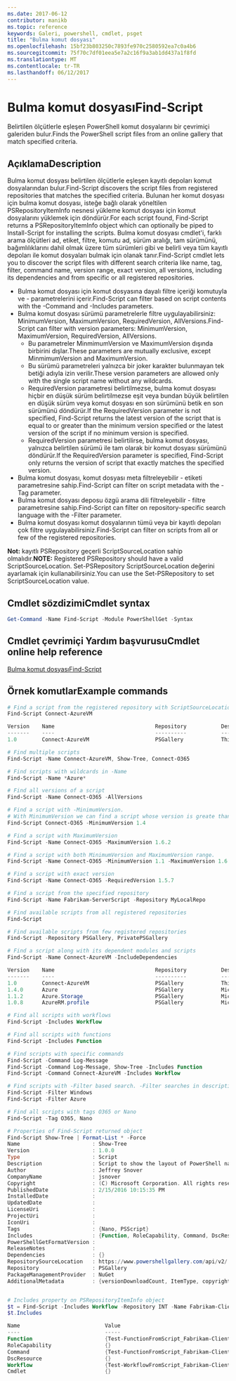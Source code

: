 ```yaml
---
ms.date: 2017-06-12
contributor: manikb
ms.topic: reference
keywords: Galeri, powershell, cmdlet, psget
title: "Bulma komut dosyası"
ms.openlocfilehash: 15bf23b803250c7893fe970c2580592ea7c0a4b6
ms.sourcegitcommit: 75f70c7df01eea5e7a2c16f9a3ab1dd437a1f8fd
ms.translationtype: MT
ms.contentlocale: tr-TR
ms.lasthandoff: 06/12/2017
---
```

# <a name="find-script"></a><span data-ttu-id="a12c3-103">Bulma komut dosyası</span><span class="sxs-lookup"><span data-stu-id="a12c3-103">Find-Script</span></span>

<span data-ttu-id="a12c3-104">Belirtilen ölçütlerle eşleşen PowerShell komut dosyalarını bir çevrimiçi galeriden bulur.</span><span class="sxs-lookup"><span data-stu-id="a12c3-104">Finds the PowerShell script files from an online gallery that match specified criteria.</span></span>

## <a name="description"></a><span data-ttu-id="a12c3-105">Açıklama</span><span class="sxs-lookup"><span data-stu-id="a12c3-105">Description</span></span>

<span data-ttu-id="a12c3-106">Bulma komut dosyası belirtilen ölçütlerle eşleşen kayıtlı depoları komut dosyalarından bulur.</span><span class="sxs-lookup"><span data-stu-id="a12c3-106">Find-Script discovers the script files from registered repositories that matches the specified criteria.</span></span>
<span data-ttu-id="a12c3-107">Bulunan her komut dosyası için bulma komut dosyası, isteğe bağlı olarak yöneltilen PSRepositoryItemInfo nesnesi yükleme komut dosyası için komut dosyalarını yüklemek için döndürür.</span><span class="sxs-lookup"><span data-stu-id="a12c3-107">For each script found, Find-Script returns a PSRepositoryItemInfo object which can optionally be piped to Install-Script for installing the scripts.</span></span>
<span data-ttu-id="a12c3-108">Bulma komut dosyası cmdlet'i, farklı arama ölçütleri ad, etiket, filtre, komutu ad, sürüm aralığı, tam sürümünü, bağımlılıklarını dahil olmak üzere tüm sürümleri gibi ve belirli veya tüm kayıtlı depoları ile komut dosyaları bulmak için olanak tanır.</span><span class="sxs-lookup"><span data-stu-id="a12c3-108">Find-Script cmdlet lets you to discover the script files with different search criteria like name, tag, filter, command name, version range, exact version, all versions, including its dependencies and from specific or all registered repositories.</span></span>

- <span data-ttu-id="a12c3-109">Bulma komut dosyası için komut dosyasına dayalı filtre içeriği komutuyla ve - parametrelerini içerir.</span><span class="sxs-lookup"><span data-stu-id="a12c3-109">Find-Script can filter based on script contents with the -Command and -Includes parameters.</span></span>
- <span data-ttu-id="a12c3-110">Bulma komut dosyası sürümü parametrelerle filtre uygulayabilirsiniz: MinimumVersion, MaximumVersion, RequiredVersion, AllVersions.</span><span class="sxs-lookup"><span data-stu-id="a12c3-110">Find-Script can filter with version parameters: MinimumVersion, MaximumVersion, RequiredVersion, AllVersions.</span></span>
  - <span data-ttu-id="a12c3-111">Bu parametreler MinmimumVersion ve MaximumVersion dışında birbirini dışlar.</span><span class="sxs-lookup"><span data-stu-id="a12c3-111">These parameters are mutually exclusive, except MinmimumVersion and MaximumVersion.</span></span>
  - <span data-ttu-id="a12c3-112">Bu sürümü parametreleri yalnızca bir joker karakter bulunmayan tek betiği adıyla izin verilir.</span><span class="sxs-lookup"><span data-stu-id="a12c3-112">These version parameters are allowed only with the single script name without any wildcards.</span></span>
  - <span data-ttu-id="a12c3-113">RequiredVersion parametresi belirtilmezse, bulma komut dosyası hiçbir en düşük sürüm belirtilmezse eşit veya bundan büyük belirtilen en düşük sürüm veya komut dosyası en son sürümünü betik en son sürümünü döndürür.</span><span class="sxs-lookup"><span data-stu-id="a12c3-113">If the RequiredVersion parameter is not specified, Find-Script returns the latest version of the script that is equal to or greater than the minimum version specified or the latest version of the script if no minimum version is specified.</span></span> 
  - <span data-ttu-id="a12c3-114">RequiredVersion parametresi belirtilirse, bulma komut dosyası, yalnızca belirtilen sürümü ile tam olarak bir komut dosyası sürümünü döndürür.</span><span class="sxs-lookup"><span data-stu-id="a12c3-114">If the RequiredVersion parameter is specified, Find-Script only returns the version of script that exactly matches the specified version.</span></span>
- <span data-ttu-id="a12c3-115">Bulma komut dosyası, komut dosyası meta filtreleyebilir - etiketi parametresine sahip.</span><span class="sxs-lookup"><span data-stu-id="a12c3-115">Find-Script can filter on script metadata with the -Tag parameter.</span></span>
- <span data-ttu-id="a12c3-116">Bulma komut dosyası deposu özgü arama dili filtreleyebilir - filtre parametresine sahip.</span><span class="sxs-lookup"><span data-stu-id="a12c3-116">Find-Script can filter on repository-specific search language with the -Filter parameter.</span></span>
- <span data-ttu-id="a12c3-117">Bulma komut dosyası komut dosyalarının tümü veya bir kayıtlı depoları çok filtre uygulayabilirsiniz.</span><span class="sxs-lookup"><span data-stu-id="a12c3-117">Find-Script can filter on scripts from all or few of the registered repositories.</span></span>

<span data-ttu-id="a12c3-118">**Not:** kayıtlı PSRepository geçerli ScriptSourceLocation sahip olmalıdır.</span><span class="sxs-lookup"><span data-stu-id="a12c3-118">**NOTE:** Registered PSRepository should have a valid ScriptSourceLocation.</span></span> <span data-ttu-id="a12c3-119">Set-PSRepository ScriptSourceLocation değerini ayarlamak için kullanabilirsiniz.</span><span class="sxs-lookup"><span data-stu-id="a12c3-119">You can use the Set-PSRepository to set ScriptSourceLocation value.</span></span>

## <a name="cmdlet-syntax"></a><span data-ttu-id="a12c3-120">Cmdlet sözdizimi</span><span class="sxs-lookup"><span data-stu-id="a12c3-120">Cmdlet syntax</span></span>

```powershell
Get-Command -Name Find-Script -Module PowerShellGet -Syntax
```

## <a name="cmdlet-online-help-reference"></a><span data-ttu-id="a12c3-121">Cmdlet çevrimiçi Yardım başvurusu</span><span class="sxs-lookup"><span data-stu-id="a12c3-121">Cmdlet online help reference</span></span>

[<span data-ttu-id="a12c3-122">Bulma komut dosyası</span><span class="sxs-lookup"><span data-stu-id="a12c3-122">Find-Script</span></span>](http://go.microsoft.com/fwlink/?LinkId=619785)

## <a name="example-commands"></a><span data-ttu-id="a12c3-123">Örnek komutlar</span><span class="sxs-lookup"><span data-stu-id="a12c3-123">Example commands</span></span>

```powershell
# Find a script from the registered repository with ScriptSourceLocation
Find-Script Connect-AzureVM

Version    Name                                Repository           Description
-------    ----                                ----------           -----------
1.0        Connect-AzureVM                     PSGallery            This runbook sets up a connection to an Azure vi...

# Find multiple scripts
Find-Script -Name Connect-AzureVM, Show-Tree, Connect-O365

# Find scripts with wildcards in -Name
Find-Script -Name *Azure*

# Find all versions of a script
Find-Script -Name Connect-O365 -AllVersions

# Find a script with -MinimumVersion. 
# With MinimumVersion we can find a script whose version is greate than or equal to the specified MinimumVersion value.
Find-Script Connect-O365 -MinimumVersion 1.4

# Find a script with MaximumVersion
Find-Script -Name Connect-O365 -MaximumVersion 1.6.2

# Find a script with both MinimumVersion and MaximumVersion range.
Find-Script -Name Connect-O365 -MinimumVersion 1.1 -MaximumVersion 1.6.2

# Find a script with exact version
Find-Script -Name Connect-O365 -RequiredVersion 1.5.7

# Find a script from the specified repository
Find-Script -Name Fabrikam-ServerScript -Repository MyLocalRepo

# Find available scripts from all registered repositories
Find-Script

# Find available scripts from few registered repositories
Find-Script -Repository PSGallery, PrivatePSGallery

# Find a script along with its dependent modules and scripts
Find-Script -Name Connect-AzureVM -IncludeDependencies

Version    Name                                Repository           Description
-------    ----                                ----------           -----------
1.0        Connect-AzureVM                     PSGallery            This runbook sets up a connection to an Azure vi...
1.4.0      Azure                               PSGallery            Microsoft Azure PowerShell - Service Management
1.1.2      Azure.Storage                       PSGallery            Microsoft Azure PowerShell - Storage service cmd...
1.0.8      AzureRM.profile                     PSGallery            Microsoft Azure PowerShell - Profile credential ...

# Find all scripts with workflows
Find-Script -Includes Workflow

# Find all scripts with functions
Find-Script -Includes Function

# Find scripts with specific commands
Find-Script -Command Log-Message
Find-Script -Command Log-Message, Show-Tree -Includes Function
Find-Script -Command Connect-AzureVM -Includes Workflow

# Find scripts with -Filter based search. -Filter searches in description and names
Find-Script -Filter Windows
Find-Script -Filter Azure

# Find all scripts with tags O365 or Nano
Find-Script -Tag O365, Nano

# Properties of Find-Script returned object
Find-Script Show-Tree | Format-List * -Force
Name                       : Show-Tree
Version                    : 1.0.0
Type                       : Script
Description                : Script to show the layout of PowerShell namespaces (Trees) using ASCII
Author                     : Jeffrey Snover
CompanyName                : jsnover
Copyright                  : (C) Microsoft Corporation. All rights reserved.
PublishedDate              : 2/15/2016 10:15:35 PM
InstalledDate              :
UpdatedDate                :
LicenseUri                 :
ProjectUri                 :
IconUri                    :
Tags                       : {Nano, PSScript}
Includes                   : {Function, RoleCapability, Command, DscResource...}
PowerShellGetFormatVersion :
ReleaseNotes               :
Dependencies               : {}
RepositorySourceLocation   : https://www.powershellgallery.com/api/v2/
Repository                 : PSGallery
PackageManagementProvider  : NuGet
AdditionalMetadata         : {versionDownloadCount, ItemType, copyright, PackageManagementProvider...}


# Includes property on PSRepositoryItemInfo object
$t = Find-Script -Includes Workflow -Repository INT -Name Fabrikam-ClientScript
$t.Includes

Name                           Value
----                           -----
Function                       {Test-FunctionFromScript_Fabrikam-ClientScript}
RoleCapability                 {}
Command                        {Test-FunctionFromScript_Fabrikam-ClientScript, Test-WorkflowFromScript_Fabrikam-Clie...
DscResource                    {}
Workflow                       {Test-WorkflowFromScript_Fabrikam-ClientScript}
Cmdlet                         {}


```

